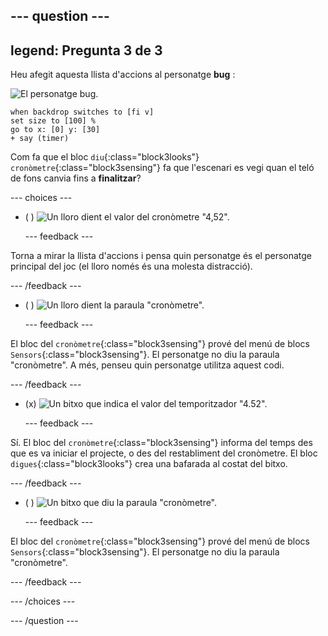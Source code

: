 --- question ---
---
legend: Pregunta 3 de 3
---

Heu afegit aquesta llista d'accions al personatge **bug** :

![El personatge bug.](images/bug-sprite.png)

```blocks3
when backdrop switches to [fi v]
set size to [100] % 
go to x: [0] y: [30] 
+ say (timer) 
```

Com fa que el bloc `diu`{:class="block3looks"} `cronòmetre`{:class="block3sensing"} fa que l'escenari es vegi quan el teló de fons canvia fins a **finalitzar**?

--- choices ---

- ( ) ![Un lloro dient el valor del cronòmetre "4,52".](images/quiz_parrot_number.png)

  --- feedback ---

Torna a mirar la llista d'accions i pensa quin personatge és el personatge principal del joc (el lloro només és una molesta distracció).

  --- /feedback ---

- ( ) ![Un lloro dient la paraula "cronòmetre".](images/quiz_parrot_timer.png)

  --- feedback ---

El bloc del `cronòmetre`{:class="block3sensing"} prové del menú de blocs `Sensors`{:class="block3sensing"}. El personatge no diu la paraula "cronòmetre". A més, penseu quin personatge utilitza aquest codi.

  --- /feedback ---

- (x) ![Un bitxo que indica el valor del temporitzador "4.52".](images/quiz_bug_number.png)

  --- feedback ---

Sí. El bloc del `cronòmetre`{:class="block3sensing"} informa del temps des que es va iniciar el projecte, o des del restabliment del cronòmetre. El bloc `digues`{:class="block3looks"} crea una bafarada al costat del bitxo.

  --- /feedback ---

- ( ) ![Un bitxo que diu la paraula "cronòmetre".](images/quiz_bug_timer.png)

  --- feedback ---

El bloc del `cronòmetre`{:class="block3sensing"} prové del menú de blocs `Sensors`{:class="block3sensing"}. El personatge no diu la paraula "cronòmetre".

  --- /feedback ---

--- /choices ---

--- /question ---





